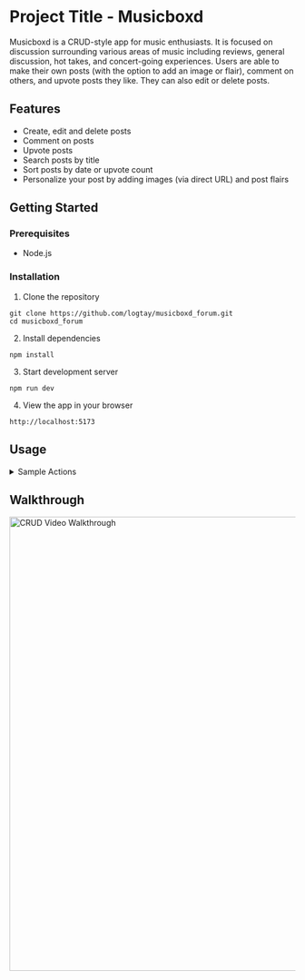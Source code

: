 # Project Title - Musicboxd

Musicboxd is a CRUD-style app for music enthusiasts. It is focused on discussion surrounding various areas of music including reviews, general discussion, hot takes, and concert-going experiences. Users are able to make their own posts (with the option to add an image or flair), comment on others, and upvote posts they like. They can also edit or delete posts. 


## Features
- Create, edit and delete posts
- Comment on posts
- Upvote posts
- Search posts by title
- Sort posts by date or upvote count
- Personalize your post by adding images (via direct URL) and post flairs

## Getting Started
### Prerequisites 
- Node.js

### Installation
1. Clone the repository
```
git clone https://github.com/logtay/musicboxd_forum.git
cd musicboxd_forum
```

2. Install dependencies
```
npm install
```

3. Start development server
```
npm run dev
```

4. View the app in your browser
```
http://localhost:5173

```

## Usage

<details>
<summary>Sample Actions</summary>

- Create a Post
  - Title your post (required)
  - Optionally, include text, flair, or image
    - Upload image using direct URL

- Explore the Home Feed
  - View post summaries showing title, creation time, and upvote count
  - Sort posts by most recent or most upvoted

- Interact with posts
  - From the home feed, click a post to view its details
  - Comment on a post
  - Upvote a post
  - Edit or delete a post


- Customize Posts
  - Add flairs to personalize your post (Experience, Hot Take, Review, etc.)
  - Share images on your post using a direct URL


</details>

## Walkthrough
<img src='https://github.com/logtay/musicboxd_forum/blob/main/ForumGIF.gif?raw=true' title='CRUD Video Walkthrough' width='800' alt='CRUD Video Walkthrough' />

